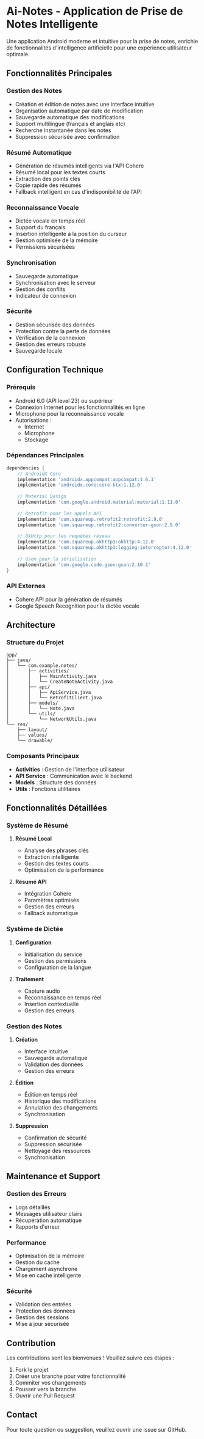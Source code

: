 # Ai-Notes - Application de Prise de Notes Intelligente

Une application Android moderne et intuitive pour la prise de notes, enrichie de fonctionnalités d'intelligence artificielle pour une expérience utilisateur optimale.

## Fonctionnalités Principales

###  Gestion des Notes
- Création et édition de notes avec une interface intuitive
- Organisation automatique par date de modification
- Sauvegarde automatique des modifications
- Support multilingue (français et anglais etc)
- Recherche instantanée dans les notes
- Suppression sécurisée avec confirmation

###  Résumé Automatique
- Génération de résumés intelligents via l'API Cohere
- Résumé local pour les textes courts
- Extraction des points clés
- Copie rapide des résumés
- Fallback intelligent en cas d'indisponibilité de l'API

###  Reconnaissance Vocale
- Dictée vocale en temps réel
- Support du français
- Insertion intelligente à la position du curseur
- Gestion optimisée de la mémoire
- Permissions sécurisées

###  Synchronisation
- Sauvegarde automatique
- Synchronisation avec le serveur
- Gestion des conflits
- Indicateur de connexion

###  Sécurité
- Gestion sécurisée des données
- Protection contre la perte de données
- Vérification de la connexion
- Gestion des erreurs robuste
- Sauvegarde locale

## Configuration Technique

### Prérequis
- Android 6.0 (API level 23) ou supérieur
- Connexion Internet pour les fonctionnalités en ligne
- Microphone pour la reconnaissance vocale
- Autorisations :
  - Internet
  - Microphone
  - Stockage

### Dépendances Principales
```gradle
dependencies {
    // AndroidX Core
    implementation 'androidx.appcompat:appcompat:1.6.1'
    implementation 'androidx.core:core-ktx:1.12.0'
    
    // Material Design
    implementation 'com.google.android.material:material:1.11.0'
    
    // Retrofit pour les appels API
    implementation 'com.squareup.retrofit2:retrofit:2.9.0'
    implementation 'com.squareup.retrofit2:converter-gson:2.9.0'
    
    // OkHttp pour les requêtes réseau
    implementation 'com.squareup.okhttp3:okhttp:4.12.0'
    implementation 'com.squareup.okhttp3:logging-interceptor:4.12.0'
    
    // Gson pour la sérialisation
    implementation 'com.google.code.gson:gson:2.10.1'
}
```

### API Externes
- Cohere API pour la génération de résumés
- Google Speech Recognition pour la dictée vocale

## Architecture

### Structure du Projet
```
app/
├── java/
│   └── com.example.notes/
│       ├── activities/
│       │   ├── MainActivity.java
│       │   └── CreateNoteActivity.java
│       ├── api/
│       │   ├── ApiService.java
│       │   └── RetrofitClient.java
│       ├── models/
│       │   └── Note.java
│       └── utils/
│           └── NetworkUtils.java
└── res/
    ├── layout/
    ├── values/
    └── drawable/
```

### Composants Principaux
- **Activities** : Gestion de l'interface utilisateur
- **API Service** : Communication avec le backend
- **Models** : Structure des données
- **Utils** : Fonctions utilitaires

## Fonctionnalités Détaillées

### Système de Résumé
1. **Résumé Local**
   - Analyse des phrases clés
   - Extraction intelligente
   - Gestion des textes courts
   - Optimisation de la performance

2. **Résumé API**
   - Intégration Cohere
   - Paramètres optimisés
   - Gestion des erreurs
   - Fallback automatique

### Système de Dictée
1. **Configuration**
   - Initialisation du service
   - Gestion des permissions
   - Configuration de la langue

2. **Traitement**
   - Capture audio
   - Reconnaissance en temps réel
   - Insertion contextuelle
   - Gestion des erreurs

### Gestion des Notes
1. **Création**
   - Interface intuitive
   - Sauvegarde automatique
   - Validation des données
   - Gestion des erreurs

2. **Édition**
   - Édition en temps réel
   - Historique des modifications
   - Annulation des changements
   - Synchronisation

3. **Suppression**
   - Confirmation de sécurité
   - Suppression sécurisée
   - Nettoyage des ressources
   - Synchronisation

## Maintenance et Support

### Gestion des Erreurs
- Logs détaillés
- Messages utilisateur clairs
- Récupération automatique
- Rapports d'erreur

### Performance
- Optimisation de la mémoire
- Gestion du cache
- Chargement asynchrone
- Mise en cache intelligente

### Sécurité
- Validation des entrées
- Protection des données
- Gestion des sessions
- Mise à jour sécurisée

## Contribution

Les contributions sont les bienvenues ! Veuillez suivre ces étapes :
1. Fork le projet
2. Créer une branche pour votre fonctionnalité
3. Commiter vos changements
4. Pousser vers la branche
5. Ouvrir une Pull Request


## Contact

Pour toute question ou suggestion, veuillez ouvrir une issue sur GitHub.
